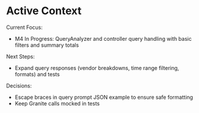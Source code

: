 # Active Context

Current Focus:
- M4 In Progress: QueryAnalyzer and controller query handling with basic filters and summary totals

Next Steps:
- Expand query responses (vendor breakdowns, time range filtering, formats) and tests

Decisions:
- Escape braces in query prompt JSON example to ensure safe formatting
- Keep Granite calls mocked in tests 